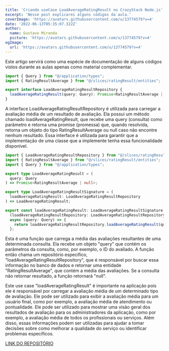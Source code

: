 ```yaml
---
title: 'Criando useCase LoadAverageRatingResult no CrazyStack Node.js'
excerpt: 'Nesse post explicarei alguns códigos da aula.'
coverImage: 'https://avatars.githubusercontent.com/u/13774579?v=4'
date: '2022-06-13T05:35:07.322Z'
author:
  name: Gustavo Miranda
  picture: 'https://avatars.githubusercontent.com/u/13774579?v=4'
ogImage:
  url: 'https://avatars.githubusercontent.com/u/13774579?v=4'
---
```

Este artigo servirá como uma espécie de documentação de alguns códigos vistos durante as aulas apenas como material complementar.

```typescript
import { Query } from "@/application/types";
import { RatingResultAverage } from "@/slices/ratingResult/entities";

export interface LoadAverageRatingResultRepository {
  loadAverageRatingResult(query: Query): Promise<RatingResultAverage | null>;
}
``` 

A interface LoadAverageRatingResultRepository é utilizada para carregar a avaliação média de um resultado de avaliação. Ela possui um método chamado loadAverageRatingResult, que recebe uma query (consulta) como parâmetro e retorna uma promise (promessa) que, quando resolvida, retorna um objeto do tipo RatingResultAverage ou null caso não encontre nenhum resultado. Essa interface é utilizada para garantir que a implementação de uma classe que a implemente tenha essa funcionalidade disponível.

```typescript
import { LoadAverageRatingResultRepository } from "@/slices/ratingResult/repositories";
import { RatingResultAverage } from "@/slices/ratingResult/entities";
import { Query } from "@/application/types";

export type LoadAverageRatingResult = (
  query: Query
) => Promise<RatingResultAverage | null>;

export type LoadAverageRatingResultSignature = (
  loadAverageRatingResult: LoadAverageRatingResultRepository
) => LoadAverageRatingResult;

export const loadAverageRatingResult: LoadAverageRatingResultSignature =
  (loadAverageRatingResultRepository: LoadAverageRatingResultRepository) =>
  async (query: Query) => {
    return loadAverageRatingResultRepository.loadAverageRatingResult(query);
  };
``` 
Esta é uma função que carrega a média das avaliações resultantes de uma determinada consulta. Ela recebe um objeto "query" que contém os parâmetros da consulta, como, por exemplo, o ID do avaliado. A função então chama um repositório específico, "loadAverageRatingResultRepository", que é responsável por buscar essa informação no banco de dados e retornar uma entidade "RatingResultAverage", que contém a média das avaliações. Se a consulta não retornar resultado, a função retornará "null".

Este use case "loadAverageRatingResult" é importante na aplicação pois ele é responsável por carregar a avaliação média de um determinado tipo de avaliação. Ele pode ser utilizado para exibir a avaliação média para um usuário final, como por exemplo, a avaliação média de atendimento ou pontualidade.
Ele pode ser utilizado para mostrar uma visão geral dos resultados de avaliação para os administradores da aplicação, como por exemplo, a avaliação média de todos os profissionais ou serviços.
Além disso, essas informações podem ser utilizadas para ajudar a tomar decisões sobre como melhorar a qualidade do serviço ou identificar problemas específicos.

[LINK DO REPOSITÓRIO](https://github.com/gumiranda/CrazyStackNodeJs)